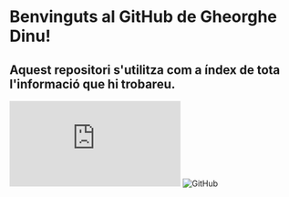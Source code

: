 # Benvinguts al GitHub de Gheorghe Dinu!

## Aquest repositori s'utilitza com a índex de tota l'informació que hi trobareu.

![Instal·lació distribució Linux en màquina virtual](https://github.com/manteph/modul1/blob/main/Documentaci%C3%B3/Instal%C2%B7laci%C3%B3%20distribuci%C3%B3%20linux%20en%20maquina%20virtual/README.md)
![GitHub](http://github.com)